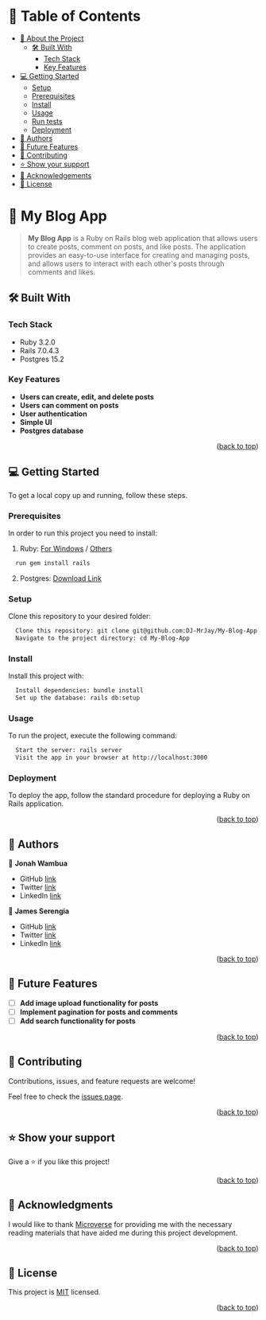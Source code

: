 <a name="readme-top"></a>

<!-- TABLE OF CONTENTS -->

# 📗 Table of Contents

- [📖 About the Project](#about-project)
  - [🛠 Built With](#built-with)
    - [Tech Stack](#tech-stack)
    - [Key Features](#key-features)
- [💻 Getting Started](#getting-started)
  - [Setup](#setup)
  - [Prerequisites](#prerequisites)
  - [Install](#install)
  - [Usage](#usage)
  - [Run tests](#run-tests)
  - [Deployment](#triangular_flag_on_post-deployment)
- [👥 Authors](#authors)
- [🔭 Future Features](#future-features)
- [🤝 Contributing](#contributing)
- [⭐️ Show your support](#support)
- [🙏 Acknowledgements](#acknowledgements)
- [📝 License](#license)

<!-- PROJECT DESCRIPTION -->

# 📖 My Blog App <a name="about-project"></a>

> **My Blog App** is a Ruby on Rails blog web application that allows users to create posts, comment on posts, and like posts. The application provides an easy-to-use interface for creating and managing posts, and allows users to interact with each other's posts through comments and likes.

## 🛠 Built With <a name="built-with"></a>

### Tech Stack <a name="tech-stack"></a>

- Ruby 3.2.0
- Rails 7.0.4.3
- Postgres 15.2

<!-- Features -->

### Key Features <a name="key-features"></a>

- **Users can create, edit, and delete posts**
- **Users can comment on posts**
- **User authentication**
- **Simple UI**
- **Postgres database**

<p align="right">(<a href="#readme-top">back to top</a>)</p>

<!-- GETTING STARTED -->

## 💻 Getting Started <a name="getting-started"></a>

To get a local copy up and running, follow these steps.

### Prerequisites

In order to run this project you need to install:

1. Ruby: [For Windows](https://rubyinstaller.org/) / [Others](https://www.ruby-lang.org/en/documentation/installation/)
```sh
  run gem install rails
```
2. Postgres: [Download Link](https://www.postgresql.org/download/)

### Setup

Clone this repository to your desired folder:

```sh
  Clone this repository: git clone git@github.com:DJ-MrJay/My-Blog-App.git
  Navigate to the project directory: cd My-Blog-App
```

### Install

Install this project with:

```sh
  Install dependencies: bundle install
  Set up the database: rails db:setup
```

### Usage

To run the project, execute the following command:

```sh
  Start the server: rails server
  Visit the app in your browser at http://localhost:3000
```

### Deployment

To deploy the app, follow the standard procedure for deploying a Ruby on Rails application.

<p align="right">(<a href="#readme-top">back to top</a>)</p>

<!-- AUTHORS -->

## 👥 Authors <a name="authors"></a>

👤 **Jonah Wambua**

- GitHub [link](https://github.com/DJ-MrJay)
- Twitter [link](https://twitter.com/jonah_wambua)
- LinkedIn [link](https://www.linkedin.com/in/jonah-wambua/)

👤 **James Serengia**

- GitHub [link](https://github.com/serengia)
- Twitter [link](https://twitter.com/JamesSerengia)
- LinkedIn [link](https://www.linkedin.com/in/james-serengia/)

<p align="right">(<a href="#readme-top">back to top</a>)</p>

<!-- FUTURE FEATURES -->

## 🔭 Future Features <a name="future-features"></a>

- [ ] **Add image upload functionality for posts**
- [ ] **Implement pagination for posts and comments**
- [ ] **Add search functionality for posts**

<p align="right">(<a href="#readme-top">back to top</a>)</p>

<!-- CONTRIBUTING -->

## 🤝 Contributing <a name="contributing"></a>

Contributions, issues, and feature requests are welcome!

Feel free to check the [issues page](../../issues/).

<p align="right">(<a href="#readme-top">back to top</a>)</p>

<!-- SUPPORT -->

## ⭐️ Show your support <a name="support"></a>

Give a ⭐️ if you like this project!

<p align="right">(<a href="#readme-top">back to top</a>)</p>

<!-- ACKNOWLEDGEMENTS -->

## 🙏 Acknowledgments <a name="acknowledgements"></a>

I would like to thank [Microverse](https://www.microverse.org/) for providing me with the necessary reading materials that have aided me during this project development.

<p align="right">(<a href="#readme-top">back to top</a>)</p>

<!-- LICENSE -->

## 📝 License <a name="license"></a>

This project is [MIT](./MIT.md) licensed.

<p align="right">(<a href="#readme-top">back to top</a>)</p>
